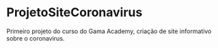 # ProjetoSiteCoronavirus
Primeiro projeto do curso do Gama Academy, criação de site informativo sobre o coronavirus.
